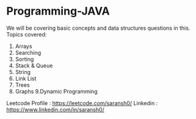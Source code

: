 # Programming-JAVA

We will be covering basic concepts and data structures questions in this.
Topics covered:
1. Arrays
2. Searching
3. Sorting
4. Stack & Queue
5. String
6. Link List
7. Trees
8. Graphs
9.Dynamic Programming

Leetcode Profile : https://leetcode.com/saransh0/
Linkedin : https://www.linkedin.com/in/saransh0/

